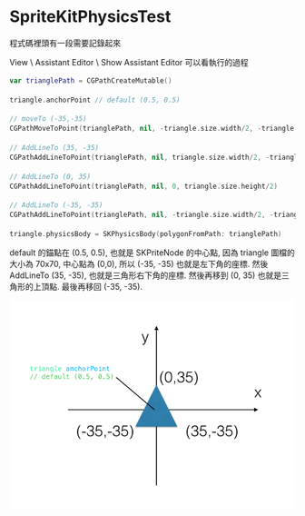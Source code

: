 SpriteKitPhysicsTest
====================
程式碼裡頭有一段需要記錄起來

View \ Assistant Editor \ Show Assistant Editor 可以看執行的過程

```swift
var trianglePath = CGPathCreateMutable()

triangle.anchorPoint // default (0.5, 0.5)

// moveTo (-35,-35)
CGPathMoveToPoint(trianglePath, nil, -triangle.size.width/2, -triangle.size.height/2)

// AddLineTo (35, -35)
CGPathAddLineToPoint(trianglePath, nil, triangle.size.width/2, -triangle.size.height/2)

// AddLineTo (0, 35)
CGPathAddLineToPoint(trianglePath, nil, 0, triangle.size.height/2)

// AddLineTo (-35, -35)
CGPathAddLineToPoint(trianglePath, nil, -triangle.size.width/2, -triangle.size.height/2)

triangle.physicsBody = SKPhysicsBody(polygonFromPath: trianglePath)
```
default 的錨點在 (0.5, 0.5), 也就是 SKPriteNode 的中心點, 因為 triangle 圖檔的大小為 70x70, 中心點為 (0,0), 所以 (-35, -35) 也就是左下角的座標. 然後 AddLineTo (35, -35), 也就是三角形右下角的座標. 然後再移到 (0, 35) 也就是三角形的上頂點. 最後再移回 (-35, -35).

![](https://github.com/Charles-Hsu/SpriteKitPhysicsTest/blob/master/triangle.png)
